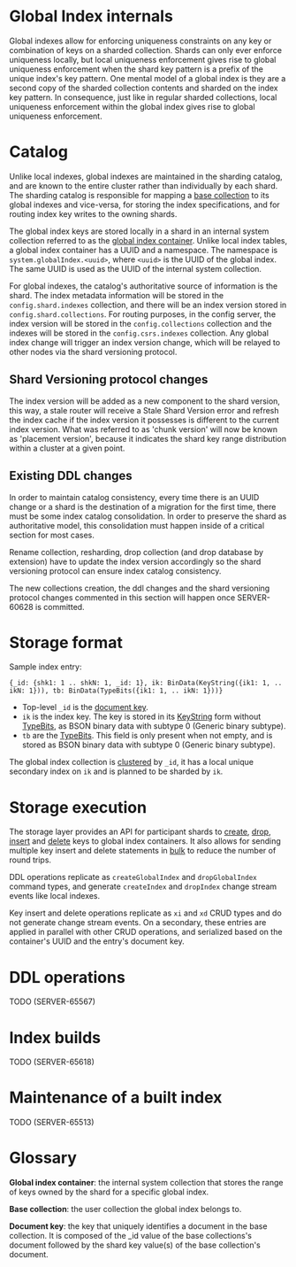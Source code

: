 # Global Index internals

Global indexes allow for enforcing uniqueness constraints on any key or combination of keys on a
sharded collection. Shards can only ever enforce uniqueness locally, but local uniqueness
enforcement gives rise to global uniqueness enforcement when the shard key pattern is a prefix of
the unique index's key pattern. One mental model of a global index is they are a second copy of the
sharded collection contents and sharded on the index key pattern. In consequence, just like in
regular sharded collections, local uniqueness enforcement within the global index gives rise to
global uniqueness enforcement.

# Catalog

Unlike local indexes, global indexes are maintained in the sharding catalog, and are known to the
entire cluster rather than individually by each shard. The sharding catalog is responsible for
mapping a [base collection](#glossary) to its global indexes and vice-versa, for storing the index
specifications, and for routing index key writes to the owning shards.

The global index keys are stored locally in a shard in an internal system collection referred
to as the [global index container](#glossary). Unlike local index tables, a global index container
has a UUID and a namespace. The namespace is `system.globalIndex.<uuid>`, where
`<uuid>` is the UUID of the global index. The same UUID is used as the UUID of the internal system
collection.

For global indexes, the catalog's authoritative source of information is the shard. The index metadata
information will be stored in the `config.shard.indexes` collection, and there will be an index version
stored in `config.shard.collections`. For routing purposes, in the config server, the index version
will be stored in the `config.collections` collection and the indexes will be stored in the
`config.csrs.indexes` collection. Any global index change will trigger an index version change,
which will be relayed to other nodes via the shard versioning protocol.

## Shard Versioning protocol changes

The index version will be added as a new component to the shard version, this way, a stale router will
receive a Stale Shard Version error and refresh the index cache if the index version it possesses
is different to the current index version. What was referred to as 'chunk version' will now be known
as 'placement version', because it indicates the shard key range distribution within a cluster at a
given point.

## Existing DDL changes

In order to maintain catalog consistency, every time there is an UUID change or a shard is the destination
of a migration for the first time, there must be some index catalog consolidation. In order to preserve
the shard as authoritative model, this consolidation must happen inside of a critical section for most cases.

Rename collection, resharding, drop collection (and drop database by extension) have to update the index
version accordingly so the shard versioning protocol can ensure index catalog consistency.

The new collections creation, the ddl changes and the shard versioning protocol changes commented in this
section will happen once SERVER-60628 is committed.

# Storage format

Sample index entry:

```
{_id: {shk1: 1 .. shkN: 1, _id: 1}, ik: BinData(KeyString({ik1: 1, .. ikN: 1})), tb: BinData(TypeBits({ik1: 1, .. ikN: 1}))}
```

- Top-level `_id` is the [document key](#glossary).
- `ik` is the index key. The key is stored in its [KeyString](https://github.com/mongodb/mongo/blob/dab0694cd327eb0f7e540de5dee97c69f84ea45d/src/mongo/db/catalog/README.md#keystring)
  form without [TypeBits](https://github.com/mongodb/mongo/blob/dab0694cd327eb0f7e540de5dee97c69f84ea45d/src/mongo/db/catalog/README.md#typebits), as BSON binary data with subtype 0 (Generic binary subtype).
- `tb` are the [TypeBits](https://github.com/mongodb/mongo/blob/dab0694cd327eb0f7e540de5dee97c69f84ea45d/src/mongo/db/catalog/README.md#typebits).
  This field is only present when not empty, and is stored as BSON binary data with subtype 0
  (Generic binary subtype).

The global index collection is [clustered](https://github.com/mongodb/mongo/blob/dab0694cd327eb0f7e540de5dee97c69f84ea45d/src/mongo/db/catalog/README.md#clustered-collections)
by `_id`, it has a local unique secondary index on `ik` and is planned to be sharded by `ik`.

# Storage execution

The storage layer provides an API for participant shards to [create](https://github.com/mongodb/mongo/blob/872b5054b7b434c22adcabfb990188eebb89090f/src/mongo/s/request_types/sharded_ddl_commands.idl#L283),
[drop](https://github.com/mongodb/mongo/blob/872b5054b7b434c22adcabfb990188eebb89090f/src/mongo/s/request_types/sharded_ddl_commands.idl#L293),
[insert](https://github.com/mongodb/mongo/blob/872b5054b7b434c22adcabfb990188eebb89090f/src/mongo/db/s/global_index_crud_commands.idl#L51)
and [delete](https://github.com/mongodb/mongo/blob/872b5054b7b434c22adcabfb990188eebb89090f/src/mongo/db/s/global_index_crud_commands.idl#L64)
keys to global index containers. It also allows for sending multiple key insert and delete
statements in [bulk](https://github.com/mongodb/mongo/blob/872b5054b7b434c22adcabfb990188eebb89090f/src/mongo/db/s/global_index_crud_commands.idl#L77)
to reduce the number of round trips.

DDL operations replicate as `createGlobalIndex` and `dropGlobalIndex` command types, and generate
`createIndex` and `dropIndex` change stream events like local indexes.

Key insert and delete operations replicate as `xi` and `xd` CRUD types and do not generate
change stream events. On a secondary, these entries are applied in parallel with other CRUD
operations, and serialized based on the container's UUID and the entry's document key.

# DDL operations

TODO (SERVER-65567)

# Index builds

TODO (SERVER-65618)

# Maintenance of a built index

TODO (SERVER-65513)

# Glossary

**Global index container**: the internal system collection that stores the range of keys owned by
the shard for a specific global index.

**Base collection**: the user collection the global index belongs to.

**Document key**: the key that uniquely identifies a document in the base collection. It is composed
of the \_id value of the base collections's document followed by the shard key value(s) of the
base collection's document.
